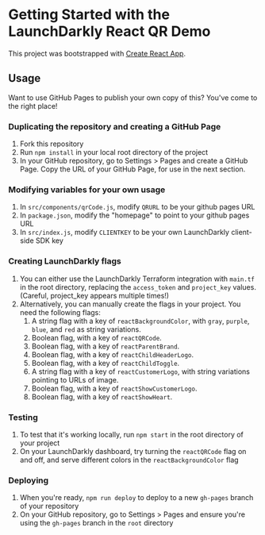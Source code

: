 # Getting Started with the LaunchDarkly React QR Demo

This project was bootstrapped with [Create React App](https://github.com/facebook/create-react-app).

## Usage

Want to use GitHub Pages to publish your own copy of this? You've come to the right place!

### Duplicating the repository and creating a GitHub Page
1. Fork this repository
1. Run `npm install` in your local root directory of the project
1. In your GitHub repository, go to Settings > Pages and create a GitHub Page. Copy the URL of your GitHub Page, for use in the next section.

### Modifying variables for your own usage
1. In `src/components/qrCode.js`, modify `QRURL` to be your github pages URL
1. In `package.json`, modify the "homepage" to point to your github pages URL
1. In `src/index.js`, modify `CLIENTKEY` to be your own LaunchDarkly client-side SDK key

### Creating LaunchDarkly flags
1. You can either use the LaunchDarkly Terraform integration with `main.tf` in the root directory, replacing the `access_token` and `project_key` values. (Careful, project_key appears multiple times!)
1. Alternatively, you can manually create the flags in your project. You need the following flags:
    1. A string flag with a key of `reactBackgroundColor`, with `gray`, `purple`, `blue`, and `red` as string variations. 
    1. Boolean flag, with a key of `reactQRCode`.
    1. Boolean flag, with a key of `reactParentBrand`.
    1. Boolean flag, with a key of `reactChildHeaderLogo`.
    1. Boolean flag, with a key of `reactChildToggle`.
    1. A string flag with a key of `reactCustomerLogo`, with string variations pointing to URLs of image.
    1. Boolean flag, with a key of `reactShowCustomerLogo`.
    1. Boolean flag, with a key of `reactShowHeart`.

### Testing
1. To test that it's working locally, run `npm start` in the root directory of your project
1. On your LaunchDarkly dashboard, try turning the `reactQRCode` flag on and off, and serve different colors in the `reactBackgroundColor` flag

### Deploying
1. When you're ready, `npm run deploy` to deploy to a new `gh-pages` branch of your repository
1. On your GitHub repository, go to Settings > Pages and ensure you're using the `gh-pages` branch in the `root` directory
